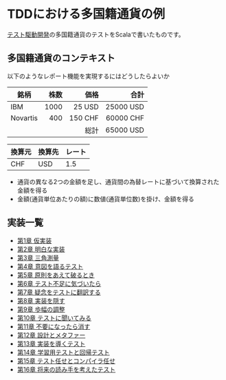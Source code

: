 # TDDにおける多国籍通貨の例

[テスト駆動開発](https://amzn.to/3upuEXW)の多国籍通貨のテストをScalaで書いたものです。

## 多国籍通貨のコンテキスト

以下のようなレポート機能を実現するにはどうしたらよいか

| 銘柄       |   株数 |      価格 |        合計 |
|----------|-----:|--------:|----------:|
| IBM      | 1000 |  25 USD | 25000 USD |
| Novartis |  400 | 150 CHF | 60000 CHF |
|          |      |      総計 | 65000 USD |

| 換算元 | 換算先 | レート |
|-----|-----|-----|
| CHF | USD | 1.5 |

- 通貨の異なる2つの金額を足し、通貨間の為替レートに基づいて換算された金額を得る
- 金額(通貨単位あたりの額)に数値(通貨単位数)を掛け、金額を得る

## 実装一覧

- [第1章 仮実装](src/test/scala/money/_01_multi_currency_money)
- [第2章 明白な実装](src/test/money/_02_degenerate_objects)
- [第3章 三角測量](src/test/money/_03_equality_for_all)
- [第4章 意図を語るテスト](src/test/scala/money/_04_privacy)
- [第5章 原則をあえて破るとき](src/test/scala/money/_05_francly_speaking)
- [第6章 テスト不足に気づいたら](src/test/scala/money/_06_equality_for_all)
- [第7章 疑念をテストに翻訳する](src/test/scala/money/_07_apples_and_oranges)
- [第8章 実装を隠す](src/test/scala/money/_08_makin_money)
- [第9章 歩幅の調整](src/test/scala/money/_09_times_were_livin_in)
- [第10章 テストに聞いてみる](src/test/scala/money/_10_interesting_times)
- [第11章 不要になったら消す](src/test/scala/money/_11_the_root_of_all_evil)
- [第12章 設計とメタファー](src/test/scala/money/_12_addition_finally)
- [第13章 実装を導くテスト](src/test/scala/money/_13_make_it)
- [第14章 学習用テストと回帰テスト](src/test/scala/money/_14_change)
- [第15章 テスト任せとコンパイラ任せ](src/test/scala/money/_15_mixed_currencies)
- [第16章 将来の読み手を考えたテスト](src/test/scala/money/_16_abstraction_finally)
